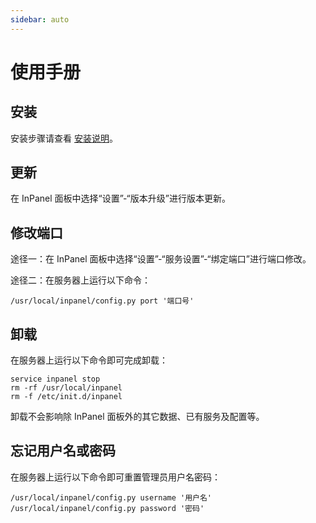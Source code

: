 ```yaml
---
sidebar: auto
---
```


# 使用手册

## 安装

安装步骤请查看 [安装说明](install/)。

## 更新

在 InPanel 面板中选择“设置”-“版本升级”进行版本更新。

## 修改端口

途径一：在 InPanel 面板中选择“设置”-“服务设置”-“绑定端口”进行端口修改。

途径二：在服务器上运行以下命令：

```shell
/usr/local/inpanel/config.py port '端口号'
```

## 卸载

在服务器上运行以下命令即可完成卸载：

```shell
service inpanel stop
rm -rf /usr/local/inpanel
rm -f /etc/init.d/inpanel
```

卸载不会影响除 InPanel 面板外的其它数据、已有服务及配置等。

## 忘记用户名或密码

在服务器上运行以下命令即可重置管理员用户名密码：

```shell
/usr/local/inpanel/config.py username '用户名'
/usr/local/inpanel/config.py password '密码'
```
